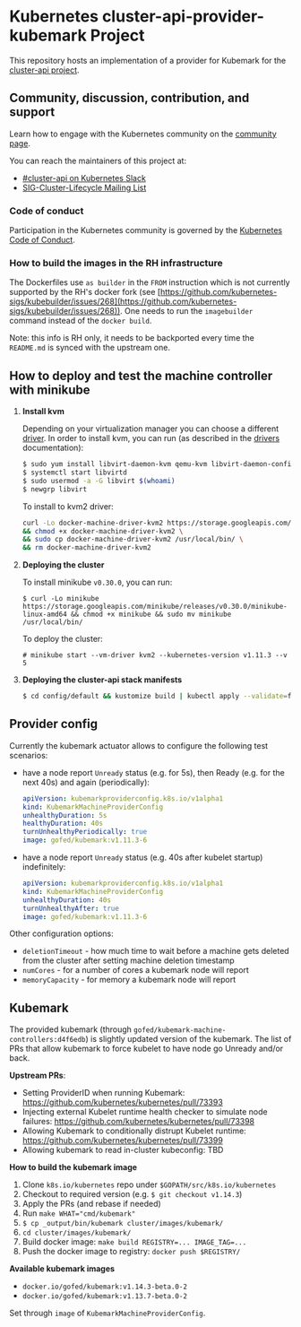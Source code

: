 # Kubernetes cluster-api-provider-kubemark Project

This repository hosts an implementation of a provider for Kubemark for the [cluster-api project](https://sigs.k8s.io/cluster-api).

## Community, discussion, contribution, and support

Learn how to engage with the Kubernetes community on the [community page](http://kubernetes.io/community/).

You can reach the maintainers of this project at:

- [#cluster-api on Kubernetes Slack](http://slack.k8s.io/messages/cluster-api)
- [SIG-Cluster-Lifecycle Mailing List](https://groups.google.com/forum/#!forum/kubernetes-sig-cluster-lifecycle)

### Code of conduct

Participation in the Kubernetes community is governed by the [Kubernetes Code of Conduct](code-of-conduct.md).

### How to build the images in the RH infrastructure
The Dockerfiles use `as builder` in the `FROM` instruction which is not currently supported
by the RH's docker fork (see [https://github.com/kubernetes-sigs/kubebuilder/issues/268](https://github.com/kubernetes-sigs/kubebuilder/issues/268)).
One needs to run the `imagebuilder` command instead of the `docker build`.

Note: this info is RH only, it needs to be backported every time the `README.md` is synced with the upstream one.

## How to deploy and test the machine controller with minikube

1. **Install kvm**

    Depending on your virtualization manager you can choose a different [driver](https://github.com/kubernetes/minikube/blob/master/docs/drivers.md).
    In order to install kvm, you can run (as described in the [drivers](https://github.com/kubernetes/minikube/blob/master/docs/drivers.md#kvm2-driver) documentation):

    ```sh
    $ sudo yum install libvirt-daemon-kvm qemu-kvm libvirt-daemon-config-network
    $ systemctl start libvirtd
    $ sudo usermod -a -G libvirt $(whoami)
    $ newgrp libvirt
    ```

    To install to kvm2 driver:

    ```sh
    curl -Lo docker-machine-driver-kvm2 https://storage.googleapis.com/minikube/releases/latest/docker-machine-driver-kvm2 \
    && chmod +x docker-machine-driver-kvm2 \
    && sudo cp docker-machine-driver-kvm2 /usr/local/bin/ \
    && rm docker-machine-driver-kvm2
    ```

1. **Deploying the cluster**

    To install minikube `v0.30.0`, you can run:

    ```sg
    $ curl -Lo minikube https://storage.googleapis.com/minikube/releases/v0.30.0/minikube-linux-amd64 && chmod +x minikube && sudo mv minikube /usr/local/bin/
    ```

    To deploy the cluster:

    ```
    # minikube start --vm-driver kvm2 --kubernetes-version v1.11.3 --v 5
    ```

1. **Deploying the cluster-api stack manifests**

    ``` sh
    $ cd config/default && kustomize build | kubectl apply --validate=false -f -
    ```

## Provider config

Currently the kubemark actuator allows to configure the following test scenarios:

- have a node report `Unready` status (e.g. for 5s), then Ready (e.g. for the next 40s) and again (periodically):
  ```yaml
  apiVersion: kubemarkproviderconfig.k8s.io/v1alpha1
  kind: KubemarkMachineProviderConfig
  unhealthyDuration: 5s
  healthyDuration: 40s
  turnUnhealthyPeriodically: true
  image: gofed/kubemark:v1.11.3-6
  ```

- have a node report `Unready` status (e.g. 40s after kubelet startup) indefinitely:
  ```yaml
  apiVersion: kubemarkproviderconfig.k8s.io/v1alpha1
  kind: KubemarkMachineProviderConfig
  unhealthyDuration: 40s
  turnUnhealthyAfter: true
  image: gofed/kubemark:v1.11.3-6
  ```

Other configuration options:
- `deletionTimeout` - how much time to wait before a machine gets deleted from the cluster after setting machine deletion timestamp
- `numCores` - for a number of cores a kubemark node will report
- `memoryCapacity` - for memory a kubemark node will report

## Kubemark

The provided kubemark (through `gofed/kubemark-machine-controllers:d4f6edb`) is slightly updated version of the kubemark.
The list of PRs that allow kubemark to force kubelet to have node go Unready and/or back.

**Upstream PRs**:
- Setting ProviderID when running Kubemark: https://github.com/kubernetes/kubernetes/pull/73393
- Injecting external Kubelet runtime health checker to simulate node failures:  https://github.com/kubernetes/kubernetes/pull/73398
- Allowing Kubemark to conditionally distrupt Kubelet runtime: https://github.com/kubernetes/kubernetes/pull/73399
- Allowing kubemark to read in-cluster kubeconfig: TBD

**How to build the kubemark image**

1. Clone `k8s.io/kubernetes` repo under `$GOPATH/src/k8s.io/kubernetes`
1. Checkout to required version (e.g. `$ git checkout v1.14.3`)
1. Apply the PRs (and rebase if needed)
1. Run `make WHAT="cmd/kubemark"`
1. `$ cp _output/bin/kubemark cluster/images/kubemark/`
1. `cd cluster/images/kubemark/`
1. Build docker image: `make build REGISTRY=... IMAGE_TAG=...`
1. Push the docker image to registry: `docker push $REGISTRY/`

**Available kubemark images**

* `docker.io/gofed/kubemark:v1.14.3-beta.0-2`
* `docker.io/gofed/kubemark:v1.13.7-beta.0-2`

Set through `image` of  `KubemarkMachineProviderConfig`.
